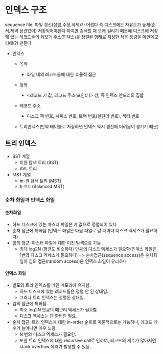 # 인덱스 구조
sequence file:
    파일 갱신(삽입,수정,삭제)가 어렵다
즉 디스크에는 자유도가 높게(순서,제약 상관없이) 저장되어야한다
하지만 검색할 때 오래 걸리기 때문에 디스크에 저장돼 있는 레코드들의 키값과 주소(인덱스)를 정렬된 형태로 저장한 작은 용량을 메인메모리에(?) 만든다

* 인덱스
    * 목적
        * 화일 내의 레코드들에 대한 효율적 접근
    * 정의
        * <레코드 키 값, 레코드 주소(포인터)> 쌍, 즉 인덱스 엔드리의 집합
    * 레코드 주소
        * 디스크 팩 번호, 서피스 번호, 트랙 번호(실린더 번호), 섹터 번호

    * 트리인덱스(만약 테이블로 저장하면 인덱스 역시 갱신에 어려움이 생기기 때문)
## 트리 인덱스
* BST 계열
    * 이원 탐색 트리 (BST)
    * AVL 트리
* MST 계열 
    * m-원 탐색 트리 (MST)
    * `B-트리` (Balanced MST)

### 순차 화일과 인덱스 화일
#### 순차화일
* 하드 디스크에 있는 마스터 파일은 키 값으로 정렬되어 있다
* 순차 접근에 특화됨 (인덱스 화일은 다음 파일로 갈 때마다 디스크 엑세스가 필요하다)
* 임의 접근: 마스터 파일에 대한 이진 탐색으로 가능
    * 최대 log2N (평균도 비슷하다) 만큼의 디스크 엑세스가 필요함(인덱스 화일은 1번의 디스크 엑세스가 필요하다)
=> 순차접근(sequence access)은 순차화일이 임의 접근(random access)은 인덱스 화일이 유리하다
#### 인덱스 화일
* 별도의 트리 인덱스를 메인 메모리에 유지함.
    * 하드 디스크에 있는 레코드들은 정렬 안 된 상태임.
    * 그러나 트리 인덱스는 정렬된 상태임.
* 임의 접근에 특화됨.
    * 최소 log2N 만큼의 메모리 엑세스가 필요함.
    * 디스크 엑세스는 단 한번만 필요.
* 순차 접근: 트리 인덱스에 대한 in-order 순회로 이론적으로는 가능하나, 레코드 개수가 늘어나면 매우 느림.
    *  N 번의 디스크 엑세스가 필요함.
    * 또한 트리 인덱스에 대한 recursive call로 인하여, 레코드의 개수가 많아지면 stack overflow 에러가 발생할 수 있음.
